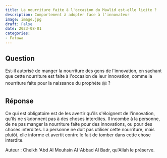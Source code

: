 ```yaml
---
title: La nourriture faite à l'occasion du Mawlid est-elle licite ?
description: Comportement à adopter face à l'innovateur
image: image.jpg
draft: False
date: 2023-08-01
categories:
- Fatawa
---
```


## Question

Est-il autorisé de manger la nourriture des gens de l'innovation, en sachant que cette
nourriture est faite à l'occasion de leur innovation, comme la nourriture faite pour la
naissance du prophète ﷺ ?

## Réponse

Ce qui est obligatoire est de les avertir qu'ils s'éloignent de l'innovation, qu'ils ne
s’adonnent pas à des choses interdites. Il incombe à la personne, de ne pas manger la
nourriture faite pour des innovations, ou pour des choses interdites. La personne ne doit
pas utiliser cette nourriture, mais plutôt, elle informe et avertit contre le fait de
tomber dans cette chose interdite.

Auteur : Cheikh 'Abd Al Mouhsin Al ‘Abbad Al Badr, qu'Allah le préserve.
